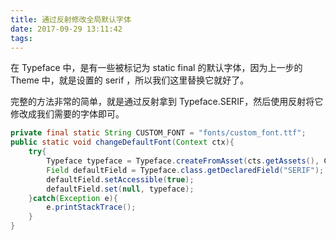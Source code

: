 ```yaml
---
title: 通过反射修改全局默认字体
date: 2017-09-29 13:11:42
tags:
---
```

在 Typeface 中，是有一些被标记为 static final 的默认字体，因为上一步的 Theme 中，就是设置的 serif ，所以我们这里替换它就好了。

完整的方法非常的简单，就是通过反射拿到 Typeface.SERIF，然后使用反射将它修改成我们需要的字体即可。

``` Java
private final static String CUSTOM_FONT = "fonts/custom_font.ttf";
public static void changeDefaultFont(Context ctx){
    try{
        Typeface typeface = Typeface.createFromAsset(cts.getAssets(), CUSTOM_FONT);
        Field defaultField = Typeface.class.getDeclaredField("SERIF");
        defaultField.setAccessible(true);
        defaultField.set(null, typeface);
    }catch(Exception e){
        e.printStackTrace();
    }
}
```